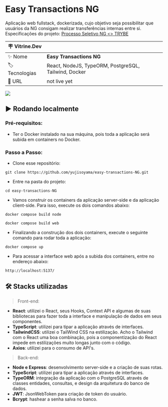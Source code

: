 # Easy Transactions NG

Aplicação web fullstack, dockerizada, cujo objetivo seja possibilitar que usuários da NG consigam realizar transferências internas entre si.
Especificações do projeto: [Processo Seletivo NG <> TRYBE](https://ngcash.notion.site/Processo-Seletivo-NG-TRYBE-223de32e1ed047f2aa90cc0da84754ee)

| :placard: Vitrine.Dev |     |
| -------------  | --- |
| :sparkles: Nome        | **Easy Transactions NG**
| :label: Tecnologias | React, NodeJS, TypeORM, PostgreSQL, Tailwind, Docker
| :rocket: URL         | not live yet

![](https://user-images.githubusercontent.com/64661100/202777295-1ec11b42-0ed4-4c7d-8e71-7617aa59cbc5.png#vitrinedev)

## ▶️ Rodando localmente
### Pré-requisitos:
   - Ter o Docker instalado na sua máquina, pois toda a aplicação será subida em containers no Docker.

### Passo a Passo:
   - Clone esse repositório:
   ```
   git clone https://github.com/yujisoyama/easy-transactions-NG.git
   ```
   - Entre na pasta do projeto:
   ```
   cd easy-transactions-NG
   ```
   - Vamos construir os containers da aplicação server-side e da aplicação client-side. Para isso, execute os dois comandos abaixo:
   ```
   docker compose build node
   ```
   ```
   docker compose build web
   ```
   - Finalizando a construção dos dois containers, execute o seguinte comando para rodar toda a aplicação:
   ```
   docker compose up
   ```
   - Para acessar a interface web após a subida dos containers, entre no endereço abaixo: 
   ```
   http://localhost:5137/
   ```

## 🛠 Stacks utilizadas

> Front-end: 

- <strong>React</strong>: utilizei o React, seus Hooks, Context API e algumas de suas bibliotecas para fazer toda a interface e manipulação de dados em seus componentes.
- <strong>TypeScript</strong>: utilizei para tipar a aplicação através de interfaces.
- <strong>TailwindCSS</strong>: utilizei o TailWind CSS na estilização. Acho o Tailwind com o React uma boa combinação, pois a componentização do React impede em estilizações muito longas junto com o código.
- <strong>Axios</strong>: utilizei para o consumo de API's.


> Back-end: 

- <strong>Node e Express</strong>: desenvolvimento server-side e a criação de suas rotas.
- <strong>TypeScript</strong>: utilizei para tipar a aplicação através de interfaces.
- <strong>TypeORM</strong>: integração da aplicação com o PostgreSQL através de classes entidades, consultas, e design da arquitetura do banco de dados.
- <strong>JWT</strong>: JsonWebToken para criação de token do usuário.
- <strong>Bcrypt</strong>: hashear a senha salva no banco.
